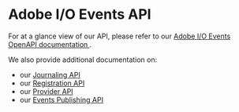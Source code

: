# Adobe I/O Events API

For at a glance view of our API, please refer to our [Adobe I/O Events OpenAPI documentation ](/api/).

We also provide additional documentation on:
* our [Journaling API](journaling_api.md)
* our [Registration API](registration_api.md)
* our [Provider API](provider_api.md)
* our [Events Publishing API](eventsingress_api.md)
